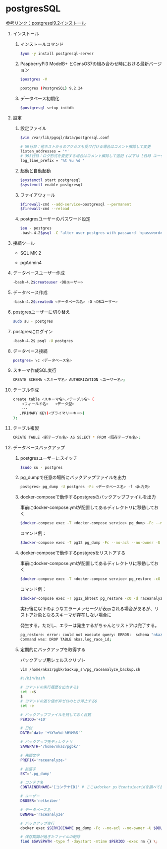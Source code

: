 # postgresSQL

[参考リンク：postgresql9.2インストール](https://www.server-world.info/query?os=CentOS_7&p=postgresql&f=1)

1. インストール

   1. インストールコマンド

        ```sh
        $yum -y install postgresql-server
        ```

   2. PaspberryPi3 ModelB+ とCensOS7の組み合わせ時における最新バージョン

        ```sh
        $postgres -V
        
        postgres (PostgreSQL) 9.2.24
        ```

   3. データベース初期化

        ```sh
        $postgresql-setup initdb
        ```

2. 設定

   1. 設定ファイル

        ```sh
        $vim /var/lib/pgsql/data/postgresql.conf
        
        # 59行目：他ホストからのアクセスも受け付ける場合はコメント解除して変更
        listen_addresses = '*'
        # 395行目：ログ形式を変更する場合はコメント解除して追記 (以下は [日時 ユーザー DB ～] 形式)
        log_line_prefix = '%t %u %d '
        ```

   2. 起動と自動起動

        ```sh
        $systemctl start postgresql
        $systemctl enable postgresql
        ```

   3. ファイアウォール

        ```sh
        $firewall-cmd --add-service=postgresql --permanent
        $firewall-cmd --reload
        ```

   4. postgresユーザーのパスワード設定

        ```sh
        $su - postgres
        -bash-4.2$psql -C "alter user postgres with password '<password>'"
        ```

3. 接続ツール

     * SQL MK-2

     * pgAdmin4

4. データベースユーザー作成

   ```sh
   -bash-4.2$createuser <DBユーザー>
   ```

5. データベース作成

   ```sh
   -bash-4.2$createdb <データベース名> -O <DBユーザー>
   ```

  6. postgresユーザーに切り替え

     ```sh
     sudo su - postgres
     ```

  7. postgresにログイン

     ```sh
     -bash-4.2$ psql -U postgres
     ```

  8. データベース接続

     ```sh
     postgres= \c <データベース名>
     ```

  9. スキーマ作成SQL実行

     ```sh
     CREATE SCHEMA <スキーマ名> AUTHORIZATION <ユーザー名>;
     ```

10. テーブル作成

     ```sh
     create table <スキーマ名>.<テーブル名> ( 
     	 <フィールド名>	<データ型>
     	 ･･･
     	,PRIMARY KEY(<プライマリーキー>) 
     ); 
     ```

11. テーブル複製

    ```sh
    CREATE TABLE <新テーブル名> AS SELECT * FROM <既存テーブル名>;
    ```

12. データベースバックアップ

    1. postgresユーザーにスイッチ

       ```sh
       $sudo su - postgres
       ```

    2. pg_dumpで任意の場所にバックアップファイルを出力

       ```sh
       postgres> pg_dump -U postgres -Fc <データベース名> -f <出力先>
       ```

    3. docker-composeで動作するpostgresのバックアップファイルを出力

       事前にdocker-compose.ymlが配置してあるディレクトリに移動しておく

       ```sh
       $docker-compose exec -T <docker-compose service> pg_dump -Fc --no-acl --no-owner -U <postgres-user> -w <database-name> > backup/<file-name>.pg_dump
       ```

       コマンド例：

       ```sh
       $docker-compose exec -T pg12 pg_dump -Fc --no-acl --no-owner -U netkeiber -w raceanalyze > backup/raceanalyze.pg_dump
       ```

    4. docker-composeで動作するpostgresをリストアする

       事前にdocker-compose.ymlが配置してあるディレクトリに移動しておく

       ```sh
       $docker-compose exec -T <docker-compose service> pg_restore -cO -d <database-name> -U <postgres-user> -w < backup/<file-name>.pg_dump
       ```

       コマンド例：

       ```sh
       $docker-compose exec -T pg12_bktest pg_restore -cO -d raceanalyze -U netkeiber -w < backup/raceanalyze.pg_dump
       ```

       実行後に以下のようなエラーメッセージが表示される場合があるが、リストア対象となるスキーマが存在しない場合に

       発生する。ただし、エラーは発生するがちゃんとリストアは完了する。

       ```sh
       pg_restore: error: could not execute query: ERROR:  schema "nkaz" does not exist
       Command was: DROP TABLE nkaz.log_race_id;
       ```

    5. 定期的にバックアップを取得する
    
       バックアップ用シェルスクリプト
    
       ```sh
       vim /home/nkaz/pgbk/backup_sh/pg_raceanalyze_backup.sh
       ```
    
       ```sh
       #!/bin/bash
       
       # コマンドの実行履歴を出力する$
       set -x$
       $
       # コマンドの返り値が非ゼロのとき停止する$
       set -e
       
       # バックアップファイルを残しておく日数
       PERIOD='+10'
       
       # 日付
       DATE=`date '+%Y%m%d-%H%M%S'`
       
       # バックアップ先ディレクトリ
       SAVEPATH='/home/nkaz/pgbk/'
       
       # 先頭文字
       PREFIX='raceanalyze-'
       
       # 拡張子
       EXT='.pg_dump'
       
       # コンテナ名
       CONTAINERNAME='[コンテナID]' # ここはdocker psでcontaineridを調べて指定する
       
       # ユーザー
       DBUSER='netkeiber'
       
       # データベース名
       DBNAME='raceanalyze'
       
       # バックアップ実行
       docker exec $SERVICENAME pg_dump -Fc --no-acl --no-owner -U $DBUSER -w $DBNAME > $SAVEPATH$PREFIX$DATE$EXT
       
       # 保存期間が過ぎたファイルの削除
       find $SAVEPATH -type f -daystart -mtime $PERIOD -exec rm {} \;
       
       ```
       
       
